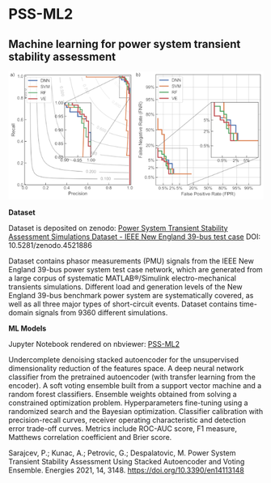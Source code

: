 # PSS-ML2
Machine learning for power system transient stability assessment
---
![Classifier performance](text2163.png)

**Dataset**

Dataset is deposited on zenodo: [Power System Transient Stability Assessment Simulations Dataset - IEEE New England 39-bus test case](https://www.zenodo.org/record/4521886) DOI: 10.5281/zenodo.4521886

Dataset contains phasor measurements (PMU) signals from the IEEE New England 39-bus power system test case network, which are generated from a large corpus of systematic MATLAB®/Simulink electro-mechanical transients simulations. Different load and generation levels of the New England 39-bus benchmark power system are systematically covered, as well as all three major types of short-circuit events. Dataset contains time-domain signals from 9360 different simulations.

**ML Models**

Jupyter Notebook rendered on nbviewer: [PSS-ML2](https://nbviewer.jupyter.org/github/sarajcev/PSS-ML2/blob/main/PSStabML2.ipynb)

Undercomplete denoising stacked autoencoder for the unsupervised dimensionality reduction of the features space. A deep neural network classifier from the pretrained autoencoder (with transfer learning from the encoder). A soft voting ensemble built from a support vector machine and a random forest classifiers. Ensemble weights obtained from solving a constrained optimization problem. Hyperparameters fine-tuning using a randomized search and the Bayesian optimization. Classifier calibration with precision-recall curves, receiver operating characteristic and detection error trade-off curves. Metrics include ROC-AUC score, F1 measure, Matthews correlation coefficient and Brier score.

Sarajcev, P.; Kunac, A.; Petrovic, G.; Despalatovic, M. Power System Transient Stability Assessment Using Stacked Autoencoder and Voting Ensemble. Energies 2021, 14, 3148. https://doi.org/10.3390/en14113148
